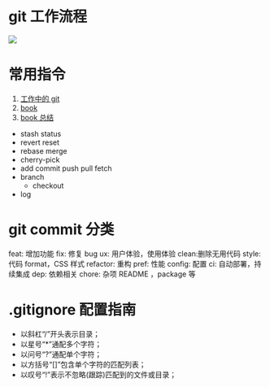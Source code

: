 # git 工作流程

![](https://secure2.wostatic.cn/static/s7UkSZjLh3tew7dtkJKaCM/image.png?auth_key=1677470498-j7seVrAMxy13Dpic3zhjD1-0-362d58d9d59a21f3d334ec5399d1e2e7)

# 常用指令

1. [工作中的 git](https://juejin.cn/post/6974184935804534815#heading-20)
1. [book](https://git-scm.com/book/zh/v2)
1. [book 总结](https://bingohuang.gitbooks.io/progit2/content/02-git-basics/sections/undoing.html)

- stash status
- revert reset
- rebase merge
- cherry-pick
- add commit push pull fetch
- branch
  - checkout
- log

# git commit 分类

feat: 增加功能
fix: 修复 bug
ux: 用户体验，使用体验
clean:删除无用代码
style: 代码 format，CSS 样式
refactor: 重构
pref: 性能
config: 配置
ci: 自动部署，持续集成
dep: 依赖相关
chore: 杂项 README ，package 等

# .gitignore 配置指南

- 以斜杠“/”开头表示目录；
- 以星号“\*”通配多个字符；
- 以问号“?”通配单个字符；
- 以方括号“[]”包含单个字符的匹配列表；
- 以叹号“!”表示不忽略(跟踪)匹配到的文件或目录；
